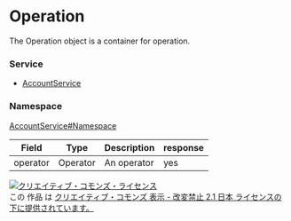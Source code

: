 

# Operation

The Operation object is a container for operation.

### Service

+ [AccountService](../../services/AccountService.md)

### Namespace

[AccountService#Namespace](../../services/AccountService.md#namespace)

| Field | Type | Description | response |
| ----- | ---- | ----------- | -------- |
| operator | Operator | An operator | yes | |

<a rel="license" href="http://creativecommons.org/licenses/by-nd/2.1/jp/"><img alt="クリエイティブ・コモンズ・ライセンス" style="border-width:0" src="https://i.creativecommons.org/l/by-nd/2.1/jp/88x31.png" /></a><br />この 作品 は <a rel="license" href="http://creativecommons.org/licenses/by-nd/2.1/jp/">クリエイティブ・コモンズ 表示 - 改変禁止 2.1 日本 ライセンスの下に提供されています。</a>
